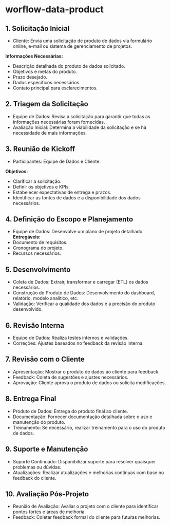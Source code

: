 # worflow-data-product
## 1. Solicitação Inicial
* Cliente: Envia uma solicitação de produto de dados via formulário online, e-mail ou sistema de gerenciamento de projetos.

**Informações Necessárias:**

* Descrição detalhada do produto de dados solicitado.
* Objetivos e metas do produto.
* Prazo desejado.
* Dados específicos necessários.
* Contato principal para esclarecimentos.
## 2. Triagem da Solicitação
* Equipe de Dados: Revisa a solicitação para garantir que todas as informações necessárias foram fornecidas.
* Avaliação Inicial: Determina a viabilidade da solicitação e se há necessidade de mais informações.
## 3. Reunião de Kickoff
* Participantes: Equipe de Dados e Cliente.

**Objetivos:**
* Clarificar a solicitação.
* Definir os objetivos e KPIs.
* Estabelecer expectativas de entrega e prazos.
* Identificar as fontes de dados e a disponibilidade dos dados necessários.
## 4. Definição do Escopo e Planejamento
* Equipe de Dados: Desenvolve um plano de projeto detalhado.
**Entregáveis:**
* Documento de requisitos.
* Cronograma do projeto.
* Recursos necessários.
## 5. Desenvolvimento
* Coleta de Dados: Extrair, transformar e carregar (ETL) os dados necessários.
* Construção do Produto de Dados: Desenvolvimento do dashboard, relatório, modelo analítico, etc.
* Validação: Verificar a qualidade dos dados e a precisão do produto desenvolvido.
## 6. Revisão Interna
* Equipe de Dados: Realiza testes internos e validações.
* Correções: Ajustes baseados no feedback da revisão interna.
## 7. Revisão com o Cliente
* Apresentação: Mostrar o produto de dados ao cliente para feedback.
* Feedback: Coleta de sugestões e ajustes necessários.
* Aprovação: Cliente aprova o produto de dados ou solicita modificações.
## 8. Entrega Final
* Produto de Dados: Entrega do produto final ao cliente.
* Documentação: Fornecer documentação detalhada sobre o uso e manutenção do produto.
* Treinamento: Se necessário, realizar treinamento para o uso do produto de dados.
## 9. Suporte e Manutenção
* Suporte Continuado: Disponibilizar suporte para resolver quaisquer problemas ou dúvidas.
* Atualizações: Realizar atualizações e melhorias contínuas com base no feedback do cliente.
## 10. Avaliação Pós-Projeto
* Reunião de Avaliação: Avaliar o projeto com o cliente para identificar pontos fortes e áreas de melhoria.
* Feedback: Coletar feedback formal do cliente para futuras melhorias.